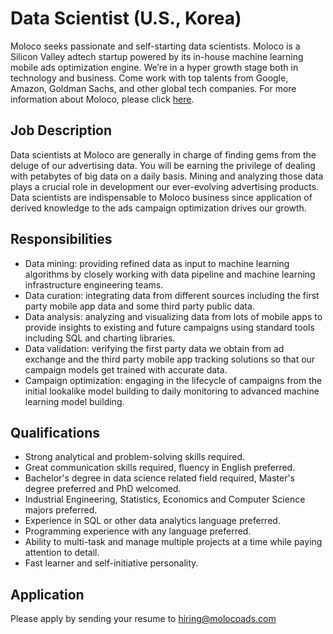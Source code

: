# Data Scientist (U.S., Korea)
 
Moloco seeks passionate and self-starting data scientists. Moloco is a Silicon Valley adtech startup powered by its in-house machine learning mobile ads optimization engine. We’re in a hyper growth stage both in technology and business. Come work with top talents from Google, Amazon, Goldman Sachs, and other global tech companies. For more information about Moloco, please click [here](https://drive.google.com/drive/folders/1Zdb52970lUMPjSbJWEKflS7VmGo41aVC).
 
## Job Description
Data scientists at Moloco are generally in charge of finding gems from the deluge of our advertising data. You will be earning the privilege of dealing with petabytes of big data on a daily basis. Mining and analyzing those data plays a crucial role in development our ever-evolving advertising products. Data scientists are indispensable to Moloco business since application of derived knowledge to the ads campaign optimization drives our growth.
 
## Responsibilities
* Data mining: providing refined data as input to machine learning algorithms by closely working with data pipeline and machine learning infrastructure engineering teams.
* Data curation: integrating data from different sources including the first party mobile app data and some third party public data.
* Data analysis: analyzing and visualizing data from lots of mobile apps to provide insights to existing and future campaigns using standard tools including SQL and charting libraries.
* Data validation: verifying the first party data we obtain from ad exchange and the third party mobile app tracking solutions so that our campaign models get trained with accurate data.
* Campaign optimization: engaging in the lifecycle of campaigns from the initial lookalike model building to daily monitoring to advanced machine learning model building.
 
## Qualifications
* Strong analytical and problem-solving skills required.
* Great communication skills required, fluency in English preferred.
* Bachelor's degree in data science related field required, Master's degree preferred and PhD welcomed.
* Industrial Engineering, Statistics, Economics and Computer Science majors preferred.
* Experience in SQL or other data analytics language preferred.
* Programming experience with any language preferred.
* Ability to multi-task and manage multiple projects at a time while paying attention to detail.
* Fast learner and self-initiative personality.
 
## Application
Please apply by sending your resume to hiring@molocoads.com
